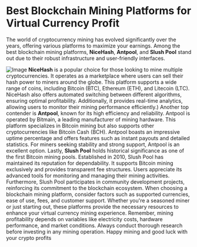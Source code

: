 # Best Blockchain Mining Platforms for Virtual Currency Profit
The world of cryptocurrency mining has evolved significantly over the years, offering various platforms to maximize your earnings. Among the best blockchain mining platforms, **NiceHash**, **Antpool**, and **Slush Pool** stand out due to their robust infrastructure and user-friendly interfaces.

![Image](https://github.com/user-attachments/assets/d7419ec9-dc67-403f-bf28-8faea5f1f74f)
**NiceHash** is a popular choice for those looking to mine multiple cryptocurrencies. It operates as a marketplace where users can sell their hash power to miners around the globe. This platform supports a wide range of coins, including Bitcoin (BTC), Ethereum (ETH), and Litecoin (LTC). NiceHash also offers automated switching between different algorithms, ensuring optimal profitability. Additionally, it provides real-time analytics, allowing users to monitor their mining performance efficiently.)
Another top contender is **Antpool**, known for its high efficiency and reliability. Antpool is operated by Bitmain, a leading manufacturer of mining hardware. This platform specializes in Bitcoin mining but also supports other cryptocurrencies like Bitcoin Cash (BCH). Antpool boasts an impressive uptime percentage and offers features such as instant payouts and detailed statistics. For miners seeking stability and strong support, Antpool is an excellent option.
Lastly, **Slush Pool** holds historical significance as one of the first Bitcoin mining pools. Established in 2010, Slush Pool has maintained its reputation for dependability. It supports Bitcoin mining exclusively and provides transparent fee structures. Users appreciate its advanced tools for monitoring and managing their mining activities. Furthermore, Slush Pool participates in community development projects, reinforcing its commitment to the blockchain ecosystem.
When choosing a blockchain mining platform, consider factors such as supported currencies, ease of use, fees, and customer support. Whether you're a seasoned miner or just starting out, these platforms provide the necessary resources to enhance your virtual currency mining experience. Remember, mining profitability depends on variables like electricity costs, hardware performance, and market conditions. Always conduct thorough research before investing in any mining operation. Happy mining and good luck with your crypto profits

